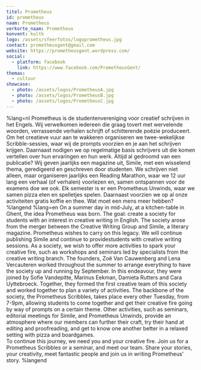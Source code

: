 ```yaml
---
titel: Prometheus
id: prometheus
naam: Prometheus
verkorte_naam: Prometheus
konvent: kultk
logo: /assets/sfeerfotos/logoprometheus.jpg
contact: prometheusgent@gmail.com
website: https://prometheusgent.wordpress.com/
social:
  - platform: facebook
    link: https://www.facebook.com/PrometheusGent/
themas:
  - cultuur
showcase:
  - photo: /assets/logos/PrometheusA.jpg
  - photo: /assets/logos/PrometheusB.jpg
  - photo: /assets/logos/PrometheusC.jpg
---
```


%lang=nl 
Prometheus is de studentenvereniging voor creatief schrijven in het Engels. Wij verwelkomen iedereen die graag tovert met wervelende woorden, verrassende verhalen schrijft of schitterende poëzie produceert. Om het creatieve vuur aan te wakkeren organiseren we twee-wekelijkse Scribble-sessies, waar wij de prompts voorzien en je aan het schrijven krijgen. Daarnaast nodigen we op regelmatige basis schrijvers uit die komen vertellen over hun ervaringen en hun werk. Altijd al gedroomd van een publicatie? Wij geven jaarlijks een magazine uit, Simile, met een wisselend thema, geredigeerd en geschreven door studenten. We schrijven niet alleen, maar organiseren jaarlijks een Reading Marathon, waar we 12 uur lang een verhaal (of verhalen) voorlezen en, samen ontspannen voor de examens doe we ook.  Elk semester is er een Prometheus Unwinds, waar we samen pizza eten en spelletjes spelen. Daarnaast voorzien we op al onze activiteiten gratis koffie en thee. Wat moet een mens meer hebben? 
%langend 
%lang=en 
On a summer day in mid-July, at a kitchen-table in Ghent, the idea Prometheus was born. The goal: create a society for students with an interest in creative writing in English. The society arose from the merger between the Creative Writing Group and Simile, a literary magazine. Prometheus wishes to carry on this legacy. We will continue publishing Simile and continue to providestudents with creative writing sessions. As a society, we wish to offer more activities to spark your creative fire, such as workshops and seminars led by specialists from the creative writing branch.
The founders, Zoë Van Cauwenberg and Lena Vercauteren worked throughout the summer to arrange everything to have the society up and running by September. In this endeavour, they were joined by Sofie Vandepitte, Marinus Eekman, Damieta Rutters and Cara Uyttebroeck. Together, they formed the first creative team of this society and worked together to plan a variety of activities. The backbone of the society, the Prometheus Scribbles, takes place every other Tuesday, from 7-9pm, allowing students to come together and get their creative fire going by way of prompts on a certain theme. Other activities, such as seminars, editorial meetings for Simile, and Prometheus Unwinds, provide an atmosphere where our members can further their craft, try their hand at editing and proofreading, and get to know one another better in a relaxed setting with pizza and boardgames.  
To continue this journey, we need you and your creative fire. Join us for a Prometheus Scribbles or a seminar, and meet our team. Share your stories, your creativity, meet fantastic people and join us in writing Prometheus’ story. 
%langend

